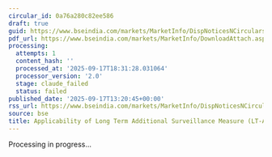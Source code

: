 ```yaml
---
circular_id: 0a76a280c82ee586
draft: true
guid: https://www.bseindia.com/markets/MarketInfo/DispNoticesNCirculars.aspx?Noticeid={56B5E924-1B16-4E69-BD56-3132F853ACD0}&noticeno=20250917-48&dt=09/17/2025&icount=48&totcount=57&flag=0
pdf_url: https://www.bseindia.com/markets/MarketInfo/DownloadAttach.aspx?id=20250917-48&attachedId=19b6626b-960a-41d7-91a9-58ee5d3af8f9
processing:
  attempts: 1
  content_hash: ''
  processed_at: '2025-09-17T18:31:28.031064'
  processor_version: '2.0'
  stage: claude_failed
  status: failed
published_date: '2025-09-17T13:20:45+00:00'
rss_url: https://www.bseindia.com/markets/MarketInfo/DispNoticesNCirculars.aspx?Noticeid={56B5E924-1B16-4E69-BD56-3132F853ACD0}&noticeno=20250917-48&dt=09/17/2025&icount=48&totcount=57&flag=0
source: bse
title: Applicability of Long Term Additional Surveillance Measure (LT-ASM)
---
```


Processing in progress...